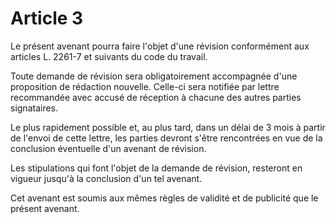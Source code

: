 # Article 3

Le présent avenant pourra faire l'objet d'une révision conformément aux articles L. 2261-7 et suivants du code du travail.

Toute demande de révision sera obligatoirement accompagnée d'une proposition de rédaction nouvelle. Celle-ci sera notifiée par lettre recommandée avec accusé de réception à chacune des autres parties signataires.

Le plus rapidement possible et, au plus tard, dans un délai de 3 mois à partir de l'envoi de cette lettre, les parties devront s'être rencontrées en vue de la conclusion éventuelle d'un avenant de révision.

Les stipulations qui font l'objet de la demande de révision, resteront en vigueur jusqu'à la conclusion d'un tel avenant.

Cet avenant est soumis aux mêmes règles de validité et de publicité que le présent avenant.

